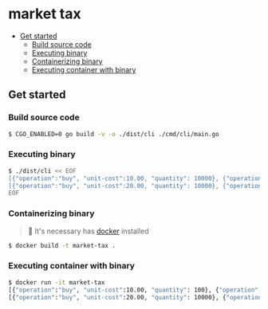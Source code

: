 # market tax

- [Get started](#get-started)
  - [Build source code](#build-source-code)
  - [Executing binary](#executing-binary)
  - [Containerizing binary](#containerizing-binary)
  - [Executing container with binary](#executing-container-with-binary)

## Get started

### Build source code
```sh
$ CGO_ENABLED=0 go build -v -o ./dist/cli ./cmd/cli/main.go
```

### Executing binary

```sh
$ ./dist/cli << EOF
[{"operation":"buy", "unit-cost":10.00, "quantity": 10000}, {"operation":"sell", "unit-cost":20.00, "quantity": 5000}]
[{"operation":"buy", "unit-cost":20.00, "quantity": 10000}, {"operation":"sell", "unit-cost":10.00, "quantity": 5000}]
EOF
```

### Containerizing binary

> :balloon: It's necessary has [docker](https://www.docker.com/get-started/) installed

```sh
$ docker build -t market-tax .
```

### Executing container with binary

```sh
$ docker run -it market-tax
[{"operation":"buy", "unit-cost":10.00, "quantity": 100}, {"operation":"sell", "unit-cost":15.00, "quantity": 50}, {"operation":"sell", "unit-cost":15.00, "quantity": 50}]
[{"operation":"buy", "unit-cost":20.00, "quantity": 10000}, {"operation":"sell", "unit-cost":10.00, "quantity": 5000}]

```
